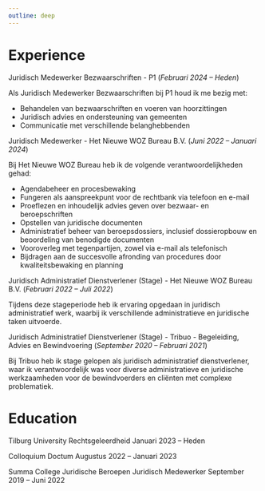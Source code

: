 ```yaml
---
outline: deep
---
```


# Experience

Juridisch Medewerker Bezwaarschriften - P1
(*Februari 2024 – Heden*)

Als Juridisch Medewerker Bezwaarschriften bij P1 houd ik me bezig met:
- Behandelen van bezwaarschriften en voeren van hoorzittingen
- Juridisch advies en ondersteuning van gemeenten
- Communicatie met verschillende belanghebbenden

Juridisch Medewerker - Het Nieuwe WOZ Bureau B.V.
(*Juni 2022 – Januari 2024*)

Bij Het Nieuwe WOZ Bureau heb ik de volgende verantwoordelijkheden gehad:
- Agendabeheer en procesbewaking
- Fungeren als aanspreekpunt voor de rechtbank via telefoon en e-mail
- Proeflezen en inhoudelijk advies geven over bezwaar- en beroepschriften
- Opstellen van juridische documenten
- Administratief beheer van beroepsdossiers, inclusief dossieropbouw en beoordeling van benodigde documenten
- Vooroverleg met tegenpartijen, zowel via e-mail als telefonisch
- Bijdragen aan de succesvolle afronding van procedures door kwaliteitsbewaking en planning

Juridisch Administratief Dienstverlener (Stage) - Het Nieuwe WOZ Bureau B.V.
(*Februari 2022 – Juli 2022*)

Tijdens deze stageperiode heb ik ervaring opgedaan in juridisch administratief werk, waarbij ik verschillende administratieve en juridische taken uitvoerde.

Juridisch Administratief Dienstverlener (Stage) - Tribuo - Begeleiding, Advies en Bewindvoering
(*September 2020 – Februari 2021*)

Bij Tribuo heb ik stage gelopen als juridisch administratief dienstverlener, waar ik verantwoordelijk was voor diverse administratieve en juridische werkzaamheden voor de bewindvoerders en cliënten met complexe problematiek.

# Education

Tilburg University
Rechtsgeleerdheid
Januari 2023 – Heden

Colloquium Doctum
Augustus 2022 – Januari 2023

Summa College Juridische Beroepen
Juridisch Medewerker
September 2019 – Juni 2022
